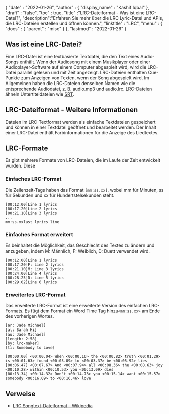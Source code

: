 {
  "date" : "2022-01-26",
  "author" : {
    "display_name" : "Kashif Iqbal"
},
  "draft" : "false",
  "toc" : true,
  "title" :"LRC-Dateiformat - Was ist eine LRC-Datei?",
  "description":"Erfahren Sie mehr über die LRC Lyric-Datei und APIs, die LRC-Dateien erstellen und öffnen können.",
  "linktitle" : "LRC",
  "menu" : {
    "docs" : {
      "parent" : "misc"
}
},
  "lastmod" : "2022-01-26"
}

## Was ist eine LRC-Datei?

Eine LRC-Datei ist eine textbasierte Textdatei, die den Text eines Audio-Songs enthält. Wenn der Audiosong mit einem Musikplayer oder einer Audioplayer-Software auf einem Computer abgespielt wird, wird die LRC-Datei parallel gelesen und mit Zeit angezeigt. LRC-Dateien enthalten Cue-Punkte zum Anzeigen von Texten, wenn der Song abgespielt wird. Im Allgemeinen haben die LRC-Dateien denselben Namen wie die entsprechende Audiodatei, z. B. audio.mp3 und audio.lrc. LRC-Dateien ähneln Untertiteldateien wie [SRT](/de/video/srt/).

## LRC-Dateiformat - Weitere Informationen

Dateien im LRC-Textformat werden als einfache Textdateien gespeichert und können in einer Textdatei geöffnet und bearbeitet werden. Der Inhalt einer LRC-Datei enthält Farbinformationen für die Anzeige des Liedtextes.

## LRC-Formate

Es gibt mehrere Formate von LRC-Dateien, die im Laufe der Zeit entwickelt wurden. Diese

### Einfaches LRC-Format

Die Zeilenzeit-Tags haben das Format `[mm:ss.xx]`, wobei mm für Minuten, ss für Sekunden und xx für Hundertstelsekunden steht.

```
[00:12.00]Line 1 lyrics
[00:17.20]Line 2 lyrics
[00:21.10]Line 3 lyrics
...
mm:ss.xxlast lyrics line
```

### Einfaches Format erweitert

Es beinhaltet die Möglichkeit, das Geschlecht des Textes zu ändern und anzugeben, indem M: Männlich, F: Weiblich, D: Duett verwendet wird.

```
[00:12.00]Line 1 lyrics
[00:17.20]F: Line 2 lyrics
[00:21.10]M: Line 3 lyrics
[00:24.00]Line 4 lyrics
[00:28.25]D: Line 5 lyrics
[00:29.02]Line 6 lyrics
```
### Erweitertes LRC-Format

Das erweiterte LRC-Format ist eine erweiterte Version des einfachen LRC-Formats. Es fügt dem Format ein Word Time Tag hinzu`<mm:ss.xx>` am Ende des vorherigen Wortes.

```
[ar: Jade Michael]
[al: Sarah Hi]
[au: Jade Michael]
[length: 2:58]
[by: lrc-maker]
[ti: Somebody to Love]

[00:00.00] <00:00.04> When <00:00.16> the <00:00.82> truth <00:01.29> is <00:01.63> found <00:03.09> to <00:03.37> be <00:05.92> lies
[00:06.47] <00:07.67> And <00:07.94> all <00:08.36> the <00:08.63> joy <00:10.28> within <00:10.53> you <00:13.09> dies
[00:13.34] <00:14.32> Don't <00:14.73> you <00:15.14> want <00:15.57> somebody <00:16.09> to <00:16.46> love
```

## Verweise

* [LRC Songtext-Dateiformat – Wikipedia](https://en.wikipedia.org/wiki/LRC_(file_format))

